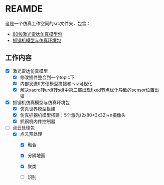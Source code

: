 # REAMDE

这是一个仿真工作空间的src文件夹，包含：

* [80线激光雷达仿真模型包](./src/velodyne_simulator)
* [抓钢机模型与仿真环境包](./src/excavator)

## 工作内容

- [x]  激光雷达仿真模型
	- [x] 修改插件整合到一个topic下
	- [x] 内部发送tf方便模型拼接和rviz可视化
	- [x] 解决xacro转urdf转sdf中第二部出现fixed节点优化导致的sensor位置出错
 - [x] 抓钢机仿真模型与仿真环境包
	- [x] 仿真世界模型搭建
	- [x] 仿真抓钢机模型搭建：5个激光(2x80+3x32)+n摄像头
	- [x] 抓钢机内件控制器
- [ ] 点云处理包
	 - [x] 点云预处理
		 - [x] 融合
		- [x] 分隔地面
		- [x] 聚类
		- [ ] 识别

